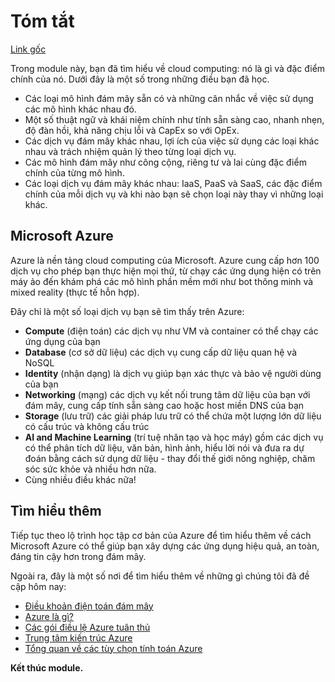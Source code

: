 # Tóm tắt

[Link gốc](https://docs.microsoft.com/en-us/learn/modules/principles-cloud-computing/7-summary)

Trong module này, bạn đã tìm hiểu về cloud computing: nó là gì và đặc điểm chính của nó. Dưới đây là một số trong những điều bạn đã học.
* Các loại mô hình đám mây sẵn có và những cân nhắc về việc sử dụng các mô hình khác nhau đó.
* Một số thuật ngữ và khái niệm chính như tính sẵn sàng cao, nhanh nhẹn, độ đàn hồi, khả năng chịu lỗi và CapEx so với OpEx.
* Các dịch vụ đám mây khác nhau, lợi ích của việc sử dụng các loại khác nhau và trách nhiệm quản lý theo từng loại dịch vụ.
* Các mô hình đám mây như công cộng, riêng tư và lai cùng đặc điểm chính của từng mô hình.
* Các loại dịch vụ đám mây khác nhau: IaaS, PaaS và SaaS, các đặc điểm chính của mỗi dịch vụ và khi nào bạn sẽ chọn loại này thay vì những loại khác.

## Microsoft Azure

Azure là nền tảng cloud computing của Microsoft. Azure cung cấp hơn 100 dịch vụ cho phép bạn thực hiện mọi thứ, từ chạy các ứng dụng hiện có trên máy ảo đến khám phá các mô hình phần mềm mới như bot thông minh và mixed reality (thực tế hỗn hợp).

Đây chỉ là một số loại dịch vụ bạn sẽ tìm thấy trên Azure:
* **Compute** (điện toán) các dịch vụ như VM và container có thể chạy các ứng dụng của bạn
* **Database** (cơ sở dữ liệu) các dịch vụ cung cấp dữ liệu quan hệ và NoSQL
* **Identity** (nhận dạng) là dịch vụ giúp bạn xác thực và bảo vệ người dùng của bạn
* **Networking** (mạng) các dịch vụ kết nối trung tâm dữ liệu của bạn với đám mây, cung cấp tính sẵn sàng cao hoặc host miền DNS của bạn
* **Storage** (lưu trữ) các giải pháp lưu trữ có thể chứa một lượng lớn dữ liệu có cấu trúc và không cấu trúc
* **AI and Machine Learning** (trí tuệ nhân tạo và học máy) gồm các dịch vụ có thể phân tích dữ liệu, văn bản, hình ảnh, hiểu lời nói và đưa ra dự đoán bằng cách sử dụng dữ liệu - thay đổi thế giới nông nghiệp, chăm sóc sức khỏe và nhiều hơn nữa.
* Cùng nhiều điều khác nữa!

## Tìm hiểu thêm

Tiếp tục theo lộ trình học tập cơ bản của Azure để tìm hiểu thêm về cách Microsoft Azure có thể giúp bạn xây dựng các ứng dụng hiệu quả, an toàn, đáng tin cậy hơn trong đám mây.

Ngoài ra, đây là một số nơi để tìm hiểu thêm về những gì chúng tôi đã đề cập hôm nay:
* [Điều khoản điện toán đám mây](https://azure.microsoft.com/overview/cloud-computing-dictionary/)
* [Azure là gì?](https://azure.microsoft.com/overview/)
* [Các gói điều lệ Azure tuân thủ](https://www.microsoft.com/trustcenter/compliance/complianceofferings)
* [Trung tâm kiến ​​trúc Azure](https://docs.microsoft.com/azure/architecture/guide/)
* [Tổng quan về các tùy chọn tính toán Azure](https://docs.microsoft.com/azure/architecture/guide/technology-choices/compute-overview)

**Kết thúc module.**